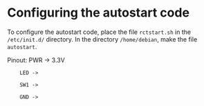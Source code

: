 # Configuring the autostart code

To configure the autostart code, place the file `rctstart.sh` in the `/etc/init.d/` directory.  In the directory `/home/debian`, make the file `autostart`.

Pinout:	PWR -> 3.3V

		LED ->

		SW1	->

		GND	->
